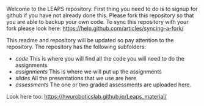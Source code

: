 Welcome to the LEAPS repository. First thing you need to do is to signup for github if you have not already done this. Please fork this repository so that you are able to backup your own code. To sync this repository with your fork please look here:
https://help.github.com/articles/syncing-a-fork/

 This readme and repository will be updated so pay attention to the repository. The repository has the following subfolders:
- _code_ This is where you will find all the code you will need to do the assignments
- _assignments_ This is where we will put up the assignments
- _slides_ All the presentations that we use are here
- _assessments_ The one or two graded assessments are uploaded here.

Look here too:
https://hwuroboticslab.github.io/Leaps_material/

